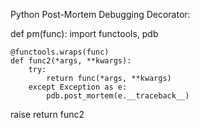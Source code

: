 Python Post-Mortem Debugging Decorator:

def pm(func):
    import functools, pdb

    @functools.wraps(func)
    def func2(*args, **kwargs):
        try:
            return func(*args, **kwargs)
        except Exception as e:
            pdb.post_mortem(e.__traceback__)

   raise
    return func2

